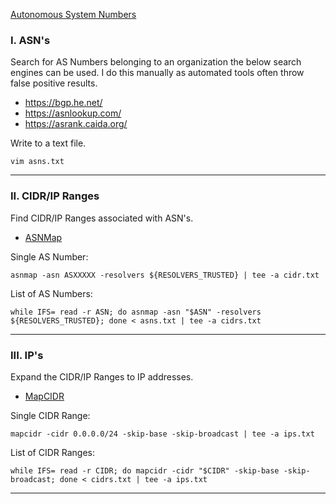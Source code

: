 [Autonomous System Numbers](https://www.iana.org/assignments/as-numbers/as-numbers.xhtml)

### I. ASN's
Search for AS Numbers belonging to an organization the below search engines can be used. I do this manually as automated tools often throw false positive results.
- https://bgp.he.net/
- https://asnlookup.com/
- https://asrank.caida.org/

Write to a text file.
```shell
vim asns.txt
```

---

### II. CIDR/IP Ranges 
Find CIDR/IP Ranges associated with ASN's.
- [ASNMap](https://github.com/projectdiscovery/asnmap)

Single AS Number:
```shell
asnmap -asn ASXXXXX -resolvers ${RESOLVERS_TRUSTED} | tee -a cidr.txt
```
List of AS Numbers:
```shell
while IFS= read -r ASN; do asnmap -asn "$ASN" -resolvers ${RESOLVERS_TRUSTED}; done < asns.txt | tee -a cidrs.txt
```

---

### III. IP's
Expand the CIDR/IP Ranges to IP addresses.
- [MapCIDR](https://github.com/projectdiscovery/mapcidr)

Single CIDR Range:
```shell
mapcidr -cidr 0.0.0.0/24 -skip-base -skip-broadcast | tee -a ips.txt
```
List of CIDR Ranges:
```shell
while IFS= read -r CIDR; do mapcidr -cidr "$CIDR" -skip-base -skip-broadcast; done < cidrs.txt | tee -a ips.txt
```

---

